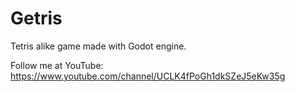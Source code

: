 # Getris
Tetris alike game made with Godot engine.

Follow me at YouTube: https://www.youtube.com/channel/UCLK4fPoGh1dkSZeJ5eKw35g
